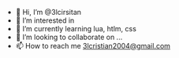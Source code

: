 - 👋 Hi, I’m @3lcirsitan
- 👀 I’m interested in 
- 🌱 I’m currently learning lua, htlm, css
- 💞️ I’m looking to collaborate on ...
- 📫 How to reach me 3lcristian2004@gmail.com

<!---
3lcirsitan/3lcirsitan is a ✨ special ✨ repository because its `README.md` (this file) appears on your GitHub profile.
You can click the Preview link to take a look at your changes.
--->

